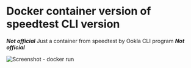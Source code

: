 # Docker container version of speedtest CLI version 
***Not official*** Just a container from speedtest by Ookla CLI program ***Not official***

![Screenshot - docker run](https://i.imgur.com/l5q6hSu.png)
